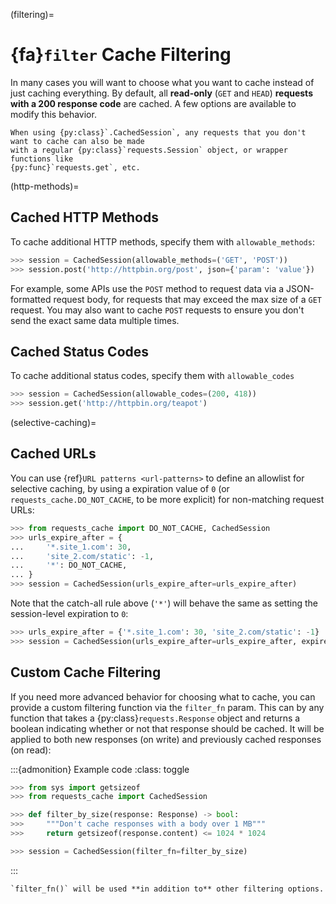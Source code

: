 (filtering)=
# {fa}`filter` Cache Filtering
In many cases you will want to choose what you want to cache instead of just caching everything. By
default, all **read-only** (`GET` and `HEAD`) **requests with a 200 response code** are cached. A
few options are available to modify this behavior.

```{note}
When using {py:class}`.CachedSession`, any requests that you don't want to cache can also be made
with a regular {py:class}`requests.Session` object, or wrapper functions like
{py:func}`requests.get`, etc.
```

(http-methods)=
## Cached HTTP Methods
To cache additional HTTP methods, specify them with `allowable_methods`:
```python
>>> session = CachedSession(allowable_methods=('GET', 'POST'))
>>> session.post('http://httpbin.org/post', json={'param': 'value'})
```

For example, some APIs use the `POST` method to request data via a JSON-formatted request body, for
requests that may exceed the max size of a `GET` request. You may also want to cache `POST` requests
to ensure you don't send the exact same data multiple times.

## Cached Status Codes
To cache additional status codes, specify them with `allowable_codes`
```python
>>> session = CachedSession(allowable_codes=(200, 418))
>>> session.get('http://httpbin.org/teapot')
```

(selective-caching)=
## Cached URLs
You can use {ref}`URL patterns <url-patterns>` to define an allowlist for selective caching, by
using a expiration value of `0` (or `requests_cache.DO_NOT_CACHE`, to be more explicit) for
non-matching request URLs:
```python
>>> from requests_cache import DO_NOT_CACHE, CachedSession
>>> urls_expire_after = {
...     '*.site_1.com': 30,
...     'site_2.com/static': -1,
...     '*': DO_NOT_CACHE,
... }
>>> session = CachedSession(urls_expire_after=urls_expire_after)
```

Note that the catch-all rule above (`'*'`) will behave the same as setting the session-level
expiration to `0`:
```python
>>> urls_expire_after = {'*.site_1.com': 30, 'site_2.com/static': -1}
>>> session = CachedSession(urls_expire_after=urls_expire_after, expire_after=0)
```

## Custom Cache Filtering
If you need more advanced behavior for choosing what to cache, you can provide a custom filtering
function via the `filter_fn` param. This can by any function that takes a
{py:class}`requests.Response` object and returns a boolean indicating whether or not that response
should be cached. It will be applied to both new responses (on write) and previously cached
responses (on read):

:::{admonition} Example code
:class: toggle
```python
>>> from sys import getsizeof
>>> from requests_cache import CachedSession

>>> def filter_by_size(response: Response) -> bool:
>>>     """Don't cache responses with a body over 1 MB"""
>>>     return getsizeof(response.content) <= 1024 * 1024

>>> session = CachedSession(filter_fn=filter_by_size)
```
:::

```{note}
`filter_fn()` will be used **in addition to** other filtering options.
```
